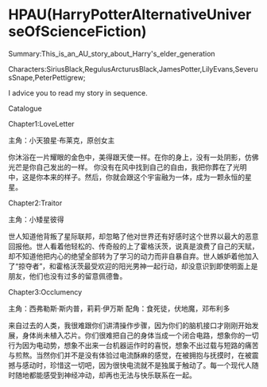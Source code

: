 # HPAU(HarryPotterAlternativeUniverseOfScienceFiction)
Summary:This_is_an_AU_story_about_Harry's_elder_generation

Characters:SiriusBlack,RegulusArcturusBlack,JamesPotter,LilyEvans,SeverusSnape,PeterPettigrew;

I advice you to read my story in sequence.

Catalogue 

Chapter1:LoveLetter

主角：小天狼星·布莱克，原创女主

你沐浴在一片耀眼的金色中，美得跟天使一样。在你的身上，没有一处阴影，仿佛光芒是你自己发出的一样。
你没有在风中找到自己的自由，我把你葬在了光明中，这是你本来的样子。然后，你就会跟这个宇宙融为一体，成为一颗永恒的星星。


Chapter2:Traitor

主角：小矮星彼得

世人知道他背叛了星际联邦，却忽略了他对世界还有好感时这个世界以最大的恶意回报他。世人看着他轻松的、传奇般的上了霍格沃茨，说真是浪费了自己的天赋，却不知道他把内心的绝望全部转为了学习的动力而非自暴自弃。世人嫉妒着他加入了“掠夺者”，和霍格沃茨最受欢迎的阳光男神一起行动，却没意识到即使明面上是朋友，他们也没有过多的留意佩德鲁。


Chapter3:Occlumency

主角：西弗勒斯·斯内普，莉莉·伊万斯
配角：食死徒，伏地魔，邓布利多

来自过去的人类，我很难跟你们讲清操作步骤，因为你们的脑机接口才刚刚开始发展，身体尚未植入芯片。你们很难把自己的身体当成一个闭合电路，想象你的一切行为因为电动势，想象不出来一台机器运作时的喜悦，想象不出过载与短路的痛苦与煎熬。当然你们并不是没有体验过电流酥麻的感觉，在被拥抱与抚摸时，在被震撼与感动时，珍惜这一切吧，因为很快电流就不是独属于触动了。每一个现代人随时随地都能感受到神经冲动，却再也无法与快乐联系在一起。
